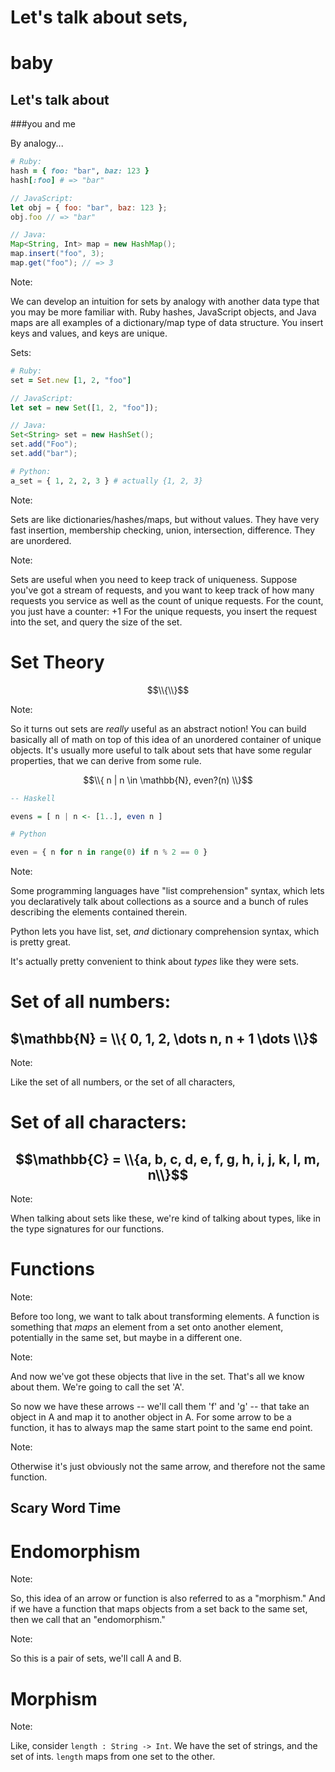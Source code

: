 # Let's talk about sets,

# baby
<!-- .element: class="fragment" -->

## Let's talk about 
<!-- .element: class="fragment" -->

###you and me
<!-- .element: class="fragment" -->


By analogy...

```ruby
# Ruby:
hash = { foo: "bar", baz: 123 }
hash[:foo] # => "bar"
```
<!-- .element: class="fragment" -->

```javascript
// JavaScript:
let obj = { foo: "bar", baz: 123 };
obj.foo // => "bar"
```
<!-- .element: class="fragment" -->

```java
// Java:
Map<String, Int> map = new HashMap();
map.insert("foo", 3);
map.get("foo"); // => 3
```
<!-- .element: class="fragment" -->

Note:

We can develop an intuition for sets by analogy with another data type that you may be more familiar with.
Ruby hashes, JavaScript objects, and Java maps are all examples of a dictionary/map type of data structure.
You insert keys and values, and keys are unique.


Sets:

```ruby
# Ruby:
set = Set.new [1, 2, "foo"]
```

```javascript
// JavaScript:
let set = new Set([1, 2, "foo"]);
```
<!-- .element: class="fragment" -->

```java
// Java:
Set<String> set = new HashSet();
set.add("Foo");
set.add("bar");
```
<!-- .element: class="fragment" -->

```python
# Python:
a_set = { 1, 2, 2, 3 } # actually {1, 2, 3}
```
<!-- .element: class="fragment" -->

Note:

Sets are like dictionaries/hashes/maps, but without values.
They have very fast insertion, membership checking, union, intersection, difference.
They are unordered.


<!-- .slide: data-background="request-stream.png" -->

Note:

Sets are useful when you need to keep track of uniqueness.
Suppose you've got a stream of requests, and you want to keep track of how many requests you service as well as the count of unique requests.
For the count, you just have a counter: +1
For the unique requests, you insert the request into the set, and query the size of the set.


<!-- .slide: data-background="mathematical.gif" -->


# Set Theory

$$\\{\\}$$

Note:

So it turns out sets are *really* useful as an abstract notion!
You can build basically all of math on top of this idea of an unordered container of unique objects.
It's usually more useful to talk about sets that have some regular properties,
that we can derive from some rule.


$$\\{ n | n \in \mathbb{N}, even?(n) \\}$$

```haskell
-- Haskell

evens = [ n | n <- [1..], even n ]
```

```python
# Python

even = { n for n in range(0) if n % 2 == 0 }
```

Note:

Some programming languages have "list comprehension" syntax, which lets you
declaratively talk about collections as a source and a bunch of rules
describing the elements contained therein.

Python lets you have list, set, *and* dictionary comprehension syntax, which is
pretty great.

It's actually pretty convenient to think about *types* like they were sets.


# Set of all numbers:

## $\mathbb{N} = \\{ 0, 1, 2, \dots n, n + 1 \dots \\}$

Note:

Like the set of all numbers, or the set of all characters,


# Set of all characters:

## $$\mathbb{C} = \\{a, b, c, d, e, f, g, h, i, j, k, l, m, n\\}$$

Note:

When talking about sets like these, we're kind of talking about types, like in
the type signatures for our functions.


# Functions

Note:

Before too long, we want to talk about transforming elements.
A function is something that *maps* an element from a set onto another element,
potentially in the same set, but maybe in a different one.


<!-- .slide: data-background="set-a-endo.jpg" -->

Note:

And now we've got these objects that live in the set.
That's all we know about them.
We're going to call the set 'A'.

So now we have these arrows -- we'll call them 'f' and 'g' -- that take an object in A and map it to another object in A.
For some arrow to be a function, it has to always map the same start point to the same end point.


<!-- .slide: data-background="set-a.jpg" -->

Note:

Otherwise it's just obviously not the same arrow, and therefore not the same function.


## Scary Word Time

# Endomorphism
<!-- .element: class="fragment" -->

Note:

So, this idea of an arrow or function is also referred to as a "morphism."
And if we have a function that maps objects from a set back to the same set, then we call that an "endomorphism."


<!-- .slide: data-background="two-sets-a-b.jpg" -->

Note:

So this is a pair of sets, we'll call A and B.


# Morphism


<!-- .slide: data-background="two-sets-arrow.jpg" -->

Note:

Like, consider `length : String -> Int`.
We have the set of strings, and the set of ints.
`length` maps from one set to the other.

